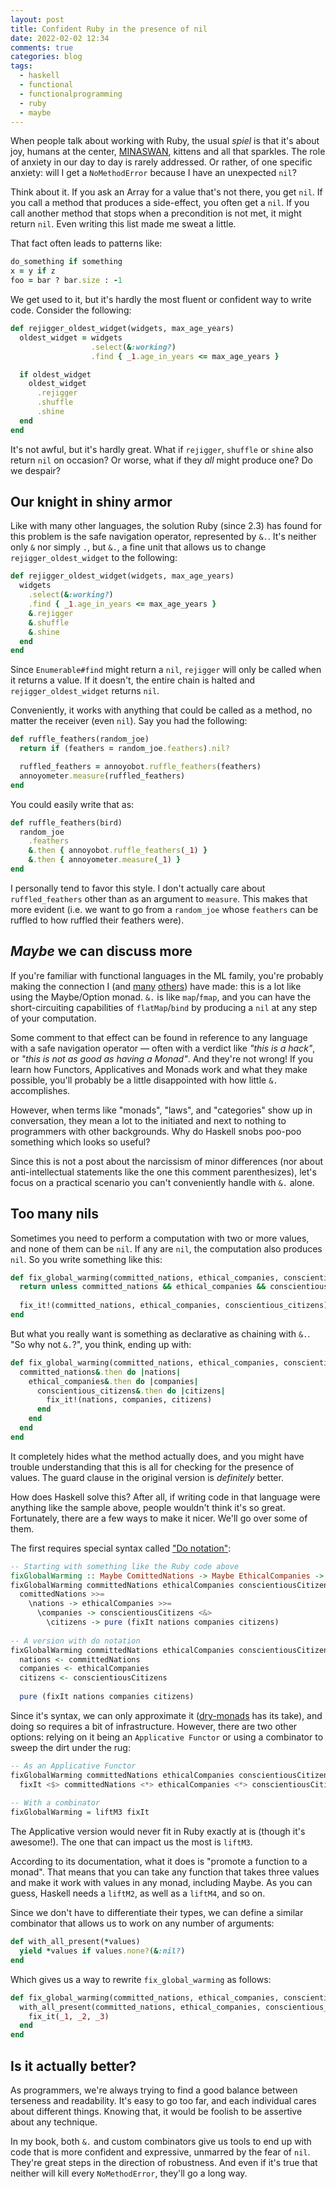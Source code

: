 ```yaml
---
layout: post
title: Confident Ruby in the presence of nil
date: 2022-02-02 12:34
comments: true
categories: blog
tags:
  - haskell
  - functional
  - functionalprogramming
  - ruby
  - maybe
---
```


When people talk about working with Ruby, the usual _spiel_ is that it's about joy, humans at the center, [MINASWAN][minaswan], kittens and all that sparkles. The role of anxiety in our day to day is rarely addressed. Or rather, of one specific anxiety: will I get a `NoMethodError` because I have an unexpected `nil`?

Think about it. If you ask an Array for a value that's not there, you get `nil`. If you call a method that produces a side-effect, you often get a `nil`. If you call another method that stops when a precondition is not met, it might return `nil`. Even writing this list made me sweat a little.

That fact often leads to patterns like:

```ruby
do_something if something
x = y if z
foo = bar ? bar.size : -1
```

We get used to it, but it's hardly the most fluent or confident way to write code. Consider the following:

```ruby
def rejigger_oldest_widget(widgets, max_age_years)
  oldest_widget = widgets
                  .select(&:working?)
                  .find { _1.age_in_years <= max_age_years }

  if oldest_widget
    oldest_widget
      .rejigger 
      .shuffle
      .shine
  end
end
```

It's not awful, but it's hardly great. What if `rejigger`, `shuffle` or `shine` also return `nil` on occasion? Or worse, what if they _all_ might produce one? Do we despair?

## Our knight in shiny armor

Like with many other languages, the solution Ruby (since 2.3) has found for this problem is the safe navigation operator, represented by `&.`. It's neither only `&` nor simply `.`, but `&.`, a fine unit that allows us to change `rejigger_oldest_widget` to the following:

```ruby
def rejigger_oldest_widget(widgets, max_age_years)
  widgets
    .select(&:working?)
    .find { _1.age_in_years <= max_age_years }
    &.rejigger
    &.shuffle
    &.shine
  end
end
```

Since `Enumerable#find` might return a `nil`, `rejigger` will only be called when it returns a value. If it doesn't, the entire chain is halted and `rejigger_oldest_widget` returns `nil`.

Conveniently, it works with anything that could be called as a method, no matter the receiver (even `nil`). Say you had the following:

```ruby
def ruffle_feathers(random_joe)
  return if (feathers = random_joe.feathers).nil?

  ruffled_feathers = annoyobot.ruffle_feathers(feathers)
  annoyometer.measure(ruffled_feathers)
end
```

You could easily write that as:

```ruby
def ruffle_feathers(bird)
  random_joe
    .feathers
    &.then { annoyobot.ruffle_feathers(_1) }
    &.then { annoyometer.measure(_1) }
end
```

I personally tend to favor this style. I don't actually care about `ruffled_feathers` other than as an argument to `measure`. This makes that more evident (i.e. we want to go from a `random_joe` whose `feathers` can be ruffled to how ruffled their feathers were).

## _Maybe_ we can discuss more

If you're familiar with functional languages in the ML family, you're probably making the connection I (and [many][andand] [others][drymonadsmaybe]) have made: this is a lot like using the Maybe/Option monad. `&.` is like `map`/`fmap`, and you can have the short-circuiting capabilities of `flatMap`/`bind` by producing a `nil` at any step of your computation.

Some comment to that effect can be found in reference to any language with a safe navigation operator — often with a verdict like _"this is a hack"_, or _"this is not as good as having a Monad"_. And they're not wrong! If you learn how Functors, Applicatives and Monads work and what they make possible, you'll probably be a little disappointed with how little `&.` accomplishes.

However, when terms like "monads", "laws", and "categories" show up in conversation, they mean a lot to the initiated and next to nothing to programmers with other backgrounds. Why do Haskell snobs poo-poo something which looks so useful?

Since this is not a post about the narcissism of minor differences (nor about anti-intellectual statements like the one this comment parenthesizes), let's focus on a practical scenario you can't conveniently handle with `&.` alone.

## Too many nils

Sometimes you need to perform a computation with two or more values, and none of them can be `nil`. If any are `nil`, the computation also produces `nil`. So you write something like this:

```ruby
def fix_global_warming(committed_nations, ethical_companies, conscientious_citizens)
  return unless committed_nations && ethical_companies && conscientious_citizens
  
  fix_it!(committed_nations, ethical_companies, conscientious_citizens)
end
```

But what you really want is something as declarative as chaining with `&.`. "So why not `&.`?", you think, ending up with:

```ruby
def fix_global_warming(committed_nations, ethical_companies, conscientious_citizens)
  committed_nations&.then do |nations| 
    ethical_companies&.then do |companies| 
      conscientious_citizens&.then do |citizens| 
        fix_it!(nations, companies, citizens) 
      end
    end
  end
end
```

It completely hides what the method actually does, and you might have trouble understanding that this is all for checking for the presence of values. The guard clause in the original version is _definitely_ better.

How does Haskell solve this? After all, if writing code in that language were anything like the sample above, people wouldn't think it's so great. Fortunately, there are a few ways to make it nicer. We'll go over some of them.

The first requires special syntax called ["Do notation"][donotation]:

```haskell
-- Starting with something like the Ruby code above
fixGlobalWarming :: Maybe ComittedNations -> Maybe EthicalCompanies -> Maybe ConscientiousCitizens -> Maybe BetterPlanet
fixGlobalWarming committedNations ethicalCompanies conscientiousCitizens = 
  comittedNations >>= 
    \nations -> ethicalCompanies >>=
      \companies -> conscientiousCitizens <&>
        \citizens -> pure (fixIt nations companies citizens)
      
-- A version with do notation
fixGlobalWarming committedNations ethicalCompanies conscientiousCitizens = do
  nations <- committedNations
  companies <- ethicalCompanies
  citizens <- conscientiousCitizens
  
  pure (fixIt nations companies citizens)
```

Since it's syntax, we can only approximate it ([dry-monads][drymonadsmaybe] has its take), and doing so requires a bit of infrastructure. However, there are two other options: relying on it being an `Applicative Functor` or using a combinator to sweep the dirt under the rug:

```haskell
-- As an Applicative Functor
fixGlobalWarming committedNations ethicalCompanies conscientiousCitizens =
  fixIt <$> committedNations <*> ethicalCompanies <*> conscientiousCitizens
  
-- With a combinator
fixGlobalWarming = liftM3 fixIt
```

The Applicative version would never fit in Ruby exactly at is (though it's awesome!). The one that can impact us the most is `liftM3`.

According to its documentation, what it does is "promote a function to a monad". That means that you can take any function that takes three values and make it work with values in any monad, including Maybe. As you can guess, Haskell needs a `liftM2`, as well as a `liftM4`, and so on. 

Since we don't have to differentiate their types, we can define a similar combinator that allows us to work on any number of arguments:

```ruby
def with_all_present(*values)
  yield *values if values.none?(&:nil?)
end
```

Which gives us a way to rewrite `fix_global_warming` as follows:

```ruby
def fix_global_warming(committed_nations, ethical_companies, conscientious_citizens)
  with_all_present(committed_nations, ethical_companies, conscientious_citizens) do
    fix_it(_1, _2, _3)
  end
end
```

## Is it actually better?

As programmers, we're always trying to find a good balance between terseness and readability. It's easy to go too far, and each individual cares about different things. Knowing that, it would be foolish to be assertive about any technique.

In my book, both `&.` and custom combinators give us tools to end up with code that is more confident and expressive, unmarred by the fear of `nil`. They're great steps in the direction of robustness. And even if it's true that neither will kill every `NoMethodError`, they'll go a long way.

[andand]: https://github.com/raganwald/andand
[drymonadsmaybe]: https://dry-rb.org/gems/dry-monads/1.0/
[donotation]: https://en.m.wikibooks.org/wiki/Haskell/do_notation
[minaswan]: https://www.wordsense.eu/MINASWAN/
